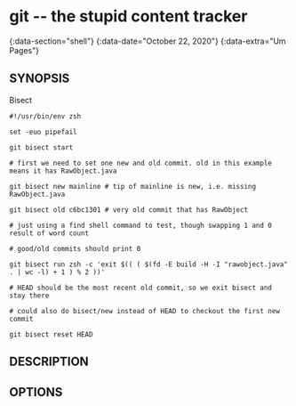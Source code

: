 # git -- the stupid content tracker
{:data-section="shell"}
{:data-date="October 22, 2020"}
{:data-extra="Um Pages"}

## SYNOPSIS
Bisect

~~~
#!/usr/bin/env zsh

set -euo pipefail

git bisect start

# first we need to set one new and old commit. old in this example means it has RawObject.java

git bisect new mainline # tip of mainline is new, i.e. missing RawObject.java

git bisect old c6bc1301 # very old commit that has RawObject

# just using a find shell command to test, though swapping 1 and 0 result of word count

# good/old commits should print 0

git bisect run zsh -c 'exit $(( ( $(fd -E build -H -I "rawobject.java" . | wc -l) + 1 ) % 2 ))'

# HEAD should be the most recent old commit, so we exit bisect and stay there

# could also do bisect/new instead of HEAD to checkout the first new commit

git bisect reset HEAD
~~~

## DESCRIPTION


## OPTIONS

